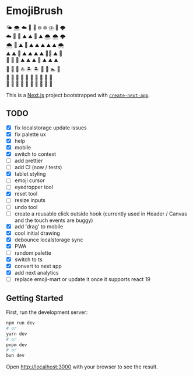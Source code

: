# EmojiBrush

🌤️ 🌨️ ☁️ 🐝 🗻 ❄️ ❄️ ⛈️ 🦅 🌩️\
☁️ 🦋 🌈 ⛰️ ⛰️ 🚠 ⛰️ 🌨️ 🌨️ 🌩️\
🌨️ 🌈 ⛰️ 🌲 ⛰️ ⛰️ ⛰️ ⛰️ ⛰️ 🌨️\
⛰️ ⛰️ 🐒 ⛰️ ⛰️ ⛰️ ⛰️ 🧗‍♂️ ⛰️ 🦉\
🌴 🌴 🌴 ⛰️ ⛰️ ⛰️ 🌴 ⛰️ ⛰️ ⛰️\
🌊 🌊 🌊 ⛵️ 🏝️ 🏝️ 🌊 🌊 🏊 🌊\
🌊 🦈 🌊 🌊 🌊 🌊 🌊 🐳 🌊 🌊\
🌊 🌊 🌊 🌊 🚤 🌊 🌊 🌊 🌊 🌊

This is a [Next.js](https://nextjs.org) project bootstrapped with [`create-next-app`](https://nextjs.org/docs/app/api-reference/cli/create-next-app).

## TODO

- [x] fix localstorage update issues
- [x] fix palette ux
- [x] help
- [x] mobile
- [x] switch to context
- [ ] add prettier
- [ ] add CI (now / tests)
- [x] tablet styling
- [ ] emoji cursor
- [ ] eyedropper tool
- [x] reset tool
- [ ] resize inputs
- [ ] undo tool
- [ ] create a reusable click outside hook (currently used in Header / Canvas and the touch events are buggy)
- [x] add 'drag' to mobile
- [x] cool initial drawing
- [x] debounce localstorage sync
- [x] PWA
- [ ] random palette
- [x] switch to ts
- [x] convert to next app
- [x] add next analytics
- [ ] replace emoji-mart or update it once it supports react 19

## Getting Started

First, run the development server:

```bash
npm run dev
# or
yarn dev
# or
pnpm dev
# or
bun dev
```

Open [http://localhost:3000](http://localhost:3000) with your browser to see the result.